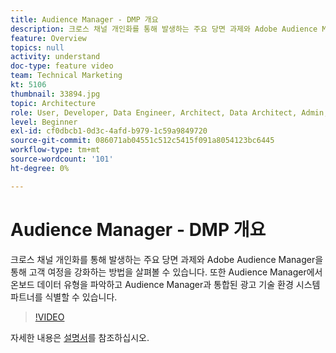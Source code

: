 ```yaml
---
title: Audience Manager - DMP 개요
description: 크로스 채널 개인화를 통해 발생하는 주요 당면 과제와 Adobe Audience Manager을 통해 고객 여정을 강화하는 방법을 살펴볼 수 있습니다. 또한 Audience Manager에서 온보드 데이터 유형을 파악하고 Audience Manager과 통합된 광고 기술 환경 시스템 파트너를 식별할 수 있습니다.
feature: Overview
topics: null
activity: understand
doc-type: feature video
team: Technical Marketing
kt: 5106
thumbnail: 33894.jpg
topic: Architecture
role: User, Developer, Data Engineer, Architect, Data Architect, Admin, Leader
level: Beginner
exl-id: cf0dbcb1-0d3c-4afd-b979-1c59a9849720
source-git-commit: 086071ab04551c512c5415f091a8054123bc6445
workflow-type: tm+mt
source-wordcount: '101'
ht-degree: 0%

---
```


# Audience Manager - DMP 개요

크로스 채널 개인화를 통해 발생하는 주요 당면 과제와 Adobe Audience Manager을 통해 고객 여정을 강화하는 방법을 살펴볼 수 있습니다. 또한 Audience Manager에서 온보드 데이터 유형을 파악하고 Audience Manager과 통합된 광고 기술 환경 시스템 파트너를 식별할 수 있습니다.

>[!VIDEO](https://video.tv.adobe.com/v/33894/?quality=12)

자세한 내용은 [설명서](https://experienceleague.adobe.com/docs/audience-manager/user-guide/overview/aam-overview.html)를 참조하십시오.
